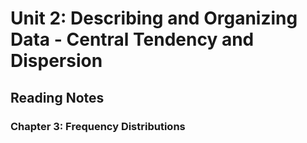 # Unit 2: Describing and Organizing Data - Central Tendency and Dispersion
## Reading Notes
### Chapter 3: Frequency Distributions
